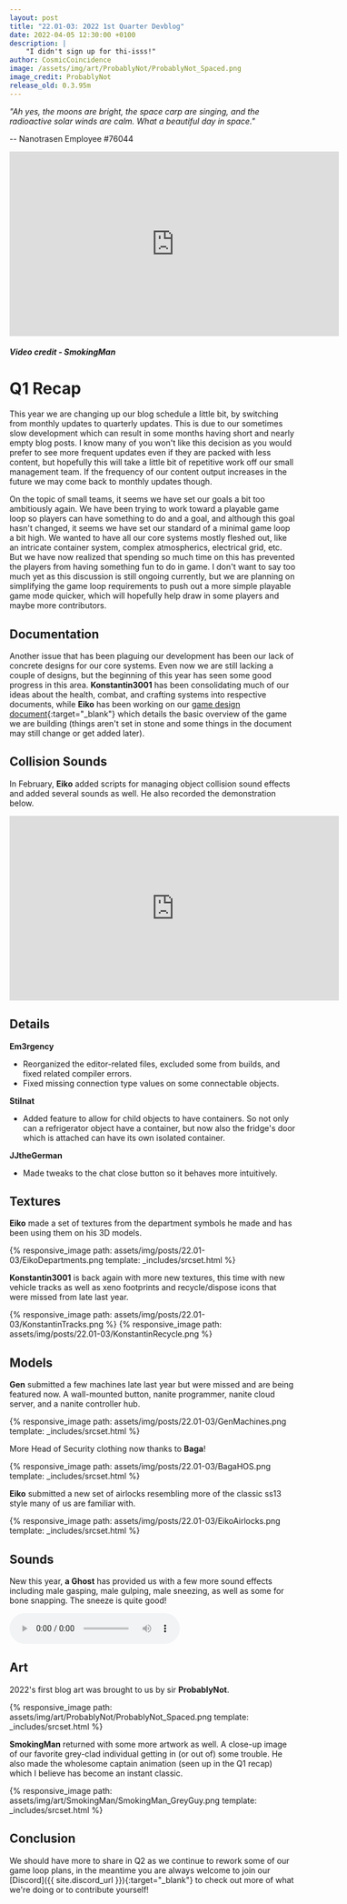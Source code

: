 ```yaml
---
layout: post
title: "22.01-03: 2022 1st Quarter Devblog"
date: 2022-04-05 12:30:00 +0100
description: |
    "I didn't sign up for thi-isss!"
author: CosmicCoincidence
image: /assets/img/art/ProbablyNot/ProbablyNot_Spaced.png
image_credit: ProbablyNot
release_old: 0.3.95m
---
```


*"Ah yes, the moons are bright, the space carp are singing, and the radioactive solar winds are calm. What a beautiful day in space."*

-- Nanotrasen Employee #76044

<div>
    <iframe class="video" width="580px" height="325px" src="https://www.youtube-nocookie.com/embed/bOB6af_ZCj0" frameborder="0" allow="accelerometer; autoplay; encrypted-media; gyroscope; picture-in-picture" allowfullscreen></iframe>
    <h5><i>Video credit - SmokingMan</i></h5>
</div>

# Q1 Recap

This year we are changing up our blog schedule a little bit, by switching from monthly updates to quarterly updates. This is due to our sometimes slow development which can result in some months having short and nearly empty blog posts. I know many of you won't like this decision as you would prefer to see more frequent updates even if they are packed with less content, but hopefully this will take a little bit of repetitive work off our small management team. If the frequency of our content output increases in the future we may come back to monthly updates though.

On the topic of small teams, it seems we have set our goals a bit too ambitiously again. We have been trying to work toward a playable game loop so players can have something to do and a goal, and although this goal hasn't changed, it seems we have set our standard of a minimal game loop a bit high. We wanted to have all our core systems mostly fleshed out, like an intricate container system, complex atmospherics, electrical grid, etc. But we have now realized that spending so much time on this has prevented the players from having something fun to do in game. I don't want to say too much yet as this discussion is still ongoing currently, but we are planning on simplifying the game loop requirements to push out a more simple playable game mode quicker, which will hopefully help draw in some players and maybe more contributors.

## Documentation

Another issue that has been plaguing our development has been our lack of concrete designs for our core systems. Even now we are still lacking a couple of designs, but the beginning of this year has seen some good progress in this area. **Konstantin3001** has been consolidating much of our ideas about the health, combat, and crafting systems into respective documents, while **Eiko** has been working on our [game design document](https://docs.google.com/document/d/1-sNmXI6qiCdkSwvmM5sI5rsOVOfwhvFGY1NrCbwtqu8/edit){:target="_blank"} which details the basic overview of the game we are building (things aren't set in stone and some things in the document may still change or get added later).

## Collision Sounds

In February, **Eiko** added scripts for managing object collision sound effects and added several sounds as well. He also recorded the demonstration below.

<iframe class="video" width="580px" height="325px" src="https://www.youtube-nocookie.com/embed/qk4BJldVDHY" frameborder="0" allow="accelerometer; autoplay; encrypted-media; gyroscope; picture-in-picture" allowfullscreen></iframe>

## Details

**Em3rgency**
- Reorganized the editor-related files, excluded some from builds, and fixed related compiler errors.
- Fixed missing connection type values on some connectable objects.

**Stilnat**
- Added feature to allow for child objects to have containers. So not only can a refrigerator object have a container, but now also the fridge's door which is attached can have its own isolated container.

**JJtheGerman**
- Made tweaks to the chat close button so it behaves more intuitively.

## Textures

**Eiko** made a set of textures from the department symbols he made and has been using them on his 3D models.

{% responsive_image path: assets/img/posts/22.01-03/EikoDepartments.png template: _includes/srcset.html %}

**Konstantin3001** is back again with more new textures, this time with new vehicle tracks as well as xeno footprints and recycle/dispose icons that were missed from late last year.

<div class='horizontal-2' markdown='1'>
  {% responsive_image path: assets/img/posts/22.01-03/KonstantinTracks.png %}
  {% responsive_image path: assets/img/posts/22.01-03/KonstantinRecycle.png %}
</div>

## Models

**Gen** submitted a few machines late last year but were missed and are being featured now. A wall-mounted button, nanite programmer, nanite cloud server, and a nanite controller hub.

{% responsive_image path: assets/img/posts/22.01-03/GenMachines.png template: _includes/srcset.html %}

More Head of Security clothing now thanks to **Baga**!

{% responsive_image path: assets/img/posts/22.01-03/BagaHOS.png template: _includes/srcset.html %}

**Eiko** submitted a new set of airlocks resembling more of the classic ss13 style many of us are familiar with.

{% responsive_image path: assets/img/posts/22.01-03/EikoAirlocks.png template: _includes/srcset.html %}

## Sounds

New this year, **a Ghost** has provided us with a few more sound effects including male gasping, male gulping, male sneezing, as well as some for bone snapping. The sneeze is quite good!

<audio controls>
  <source src="/assets/sfx/Male_Sneeze.mp3" type="audio/mpeg">
Your browser does not support the audio element.
</audio>

## Art

2022's first blog art was brought to us by sir **ProbablyNot**.

{% responsive_image path: assets/img/art/ProbablyNot/ProbablyNot_Spaced.png template: _includes/srcset.html %}

**SmokingMan** returned with some more artwork as well. A close-up image of our favorite grey-clad individual getting in (or out of) some trouble. He also made the wholesome captain animation (seen up in the Q1 recap) which I believe has become an instant classic.

{% responsive_image path: assets/img/art/SmokingMan/SmokingMan_GreyGuy.png template: _includes/srcset.html %}

## Conclusion

We should have more to share in Q2 as we continue to rework some of our game loop plans, in the meantime you are always welcome to join our [Discord]({{ site.discord_url }}){:target="_blank"} to check out more of what we're doing or to contribute yourself!
